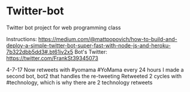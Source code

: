 # Twitter-bot
Twitter bot project for web programming class

Instructions: https://medium.com/@mattpopovich/how-to-build-and-deploy-a-simple-twitter-bot-super-fast-with-node-js-and-heroku-7b322dbb5dd3#.bt61iv2x5
Bot's Twitter: https://twitter.com/FrankSt39345073

4-7-17
Now retweets with #yomama #YoMama every 24 hours
I made a second bot, bot2 that handles the re-tweeting
Retweeted 2 cycles with #technology, which is why there are 2 technology retweets